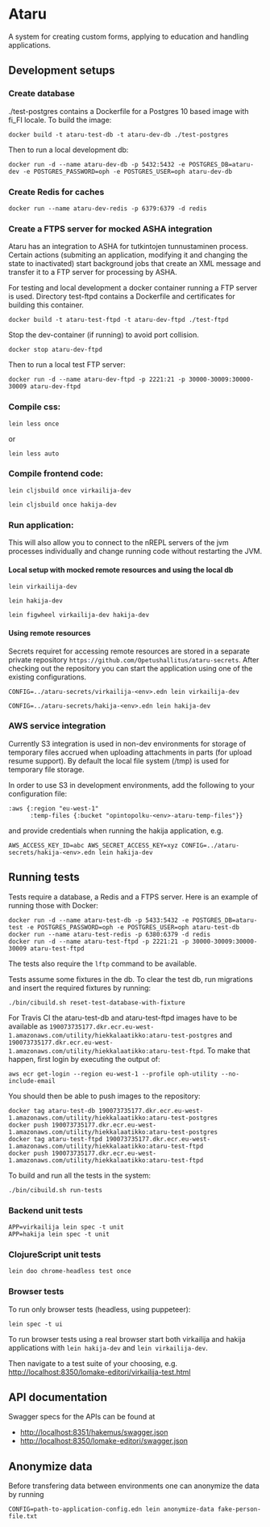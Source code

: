 # Ataru

A system for creating custom forms, applying to education and handling applications.

## Development setups

### Create database

./test-postgres contains a Dockerfile for a Postgres 10 based image with fi_FI
locale. To build the image:

```
docker build -t ataru-test-db -t ataru-dev-db ./test-postgres
```

Then to run a local development db:

```
docker run -d --name ataru-dev-db -p 5432:5432 -e POSTGRES_DB=ataru-dev -e POSTGRES_PASSWORD=oph -e POSTGRES_USER=oph ataru-dev-db
```

### Create Redis for caches

```
docker run --name ataru-dev-redis -p 6379:6379 -d redis
```

### Create a FTPS server for mocked ASHA integration

Ataru has an integration to ASHA for tutkintojen tunnustaminen process.
Certain actions (submiting an application, modifying it and changing the state
to inactivated) start background jobs that create an XML message and transfer
it to a FTP server for processing by ASHA.

For testing and local development a docker container running a FTP server is
used. Directory test-ftpd contains a Dockerfile and certificates for building
this container.

```
docker build -t ataru-test-ftpd -t ataru-dev-ftpd ./test-ftpd
```

Stop the dev-container (if running) to avoid port collision.

```
docker stop ataru-dev-ftpd
```

Then to run a local test FTP server:

```
docker run -d --name ataru-dev-ftpd -p 2221:21 -p 30000-30009:30000-30009 ataru-dev-ftpd
```

### Compile css:

```
lein less once
```

or

```
lein less auto
```

### Compile frontend code:

```
lein cljsbuild once virkailija-dev
```
```
lein cljsbuild once hakija-dev
```

### Run application:

This will also allow you to connect to the nREPL servers of the jvm processes
individually and change running code without restarting the JVM.

#### Local setup with mocked remote resources and using the local db

```
lein virkailija-dev
```
```
lein hakija-dev
```
```
lein figwheel virkailija-dev hakija-dev
```

#### Using remote resources

Secrets requiret for accessing remote resources are stored in a separate
private repository `https://github.com/Opetushallitus/ataru-secrets`. After
checking out the repository you can start the application using one of the
existing configurations.

```
CONFIG=../ataru-secrets/virkailija-<env>.edn lein virkailija-dev
```
```
CONFIG=../ataru-secrets/hakija-<env>.edn lein hakija-dev
```

### AWS service integration

Currently S3 integration is used in non-dev environments for storage of
temporary files accrued when uploading attachments in parts (for upload resume
support). By default the local file system (/tmp) is used for temporary file
storage.
  
In order to use S3 in development environments, add the following to your
configuration file:

```
:aws {:region "eu-west-1"
      :temp-files {:bucket "opintopolku-<env>-ataru-temp-files"}}
```

and provide credentials when running the hakija application, e.g.

```
AWS_ACCESS_KEY_ID=abc AWS_SECRET_ACCESS_KEY=xyz CONFIG=../ataru-secrets/hakija-<env>.edn lein hakija-dev
```

## Running tests

Tests require a database, a Redis and a FTPS server. Here is an example of
running those with Docker:

```
docker run -d --name ataru-test-db -p 5433:5432 -e POSTGRES_DB=ataru-test -e POSTGRES_PASSWORD=oph -e POSTGRES_USER=oph ataru-test-db
docker run --name ataru-test-redis -p 6380:6379 -d redis
docker run -d --name ataru-test-ftpd -p 2221:21 -p 30000-30009:30000-30009 ataru-test-ftpd
```

The tests also require the `lftp` command to be available.

Tests assume some fixtures in the db. To clear the test db, run migrations and
insert the required fixtures by running:

```
./bin/cibuild.sh reset-test-database-with-fixture
```

For Travis CI the ataru-test-db and ataru-test-ftpd images have to be
available as
`190073735177.dkr.ecr.eu-west-1.amazonaws.com/utility/hiekkalaatikko:ataru-test-postgres`
and
`190073735177.dkr.ecr.eu-west-1.amazonaws.com/utility/hiekkalaatikko:ataru-test-ftpd`.
To make that happen, first login by executing the output of:

```
aws ecr get-login --region eu-west-1 --profile oph-utility --no-include-email
```

You should then be able to push images to the repository:

```
docker tag ataru-test-db 190073735177.dkr.ecr.eu-west-1.amazonaws.com/utility/hiekkalaatikko:ataru-test-postgres
docker push 190073735177.dkr.ecr.eu-west-1.amazonaws.com/utility/hiekkalaatikko:ataru-test-postgres
docker tag ataru-test-ftpd 190073735177.dkr.ecr.eu-west-1.amazonaws.com/utility/hiekkalaatikko:ataru-test-ftpd
docker push 190073735177.dkr.ecr.eu-west-1.amazonaws.com/utility/hiekkalaatikko:ataru-test-ftpd
```

To build and run all the tests in the system:

```
./bin/cibuild.sh run-tests
```

### Backend unit tests

```
APP=virkailija lein spec -t unit
APP=hakija lein spec -t unit
```

### ClojureScript unit tests

```
lein doo chrome-headless test once
```

### Browser tests

To run only browser tests (headless, using puppeteer):

```
lein spec -t ui
```

To run browser tests using a real browser start both virkailija and hakija
applications with `lein hakija-dev` and `lein virkailija-dev`.

Then navigate to a test suite of your choosing, e.g. [http://localhost:8350/lomake-editori/virkailija-test.html](http://localhost:8350/lomake-editori/virkailija-test.html)

## API documentation

Swagger specs for the APIs can be found at

* <http://localhost:8351/hakemus/swagger.json>
* <http://localhost:8350/lomake-editori/swagger.json>

## Anonymize data

Before transfering data between environments one can anonymize the data by running

```
CONFIG=path-to-application-config.edn lein anonymize-data fake-person-file.txt
```
